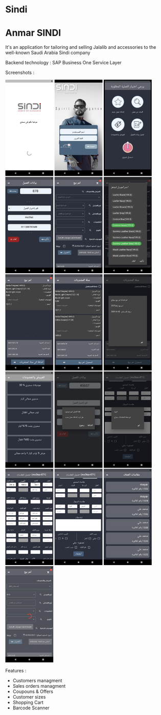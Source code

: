 # Sindi
<h1>Anmar SINDI</h1>
It's an application for tailoring and selling Jalalib and accessories to the well-known Saudi Arabia Sindi company 

Backend technology : SAP Business One Service Layer

Screenshots :
<p>
  <img src="15.png" width="150",height="200" />
  <img src="1.png" width="150",height="200" />
  <img src="2.png" width="150",height="200" />
  <img src="3.png" width="150",height="200" />
  <img src="4.png"  width="150",height="200" />
  <img src="5.png"  width="150",height="200" />
  <img src="6.png"  width="150",height="200" />
  <img src="7.png" width="150",height="200" />
  <img src="8.png"  width="150",height="200" />
  <img src="9.png"  width="150",height="200" />
  <img src="10.png" width="150",height="200" />
  <img src="11.png" width="150",height="200" />
  <img src="12.png" width="150",height="200" />
  <img src="13.png" width="150",height="200" />
  <img src="14.png" width="150",height="200" />
  <img src="16.png" width="150",height="200" />
</p>

Features : 
<ul>
  <li>Customers managment
</li>
  <li>Sales orders managment
</li>
  <li>Coupouns & Offers
</li>
  <li>Customer sizes
</li>
  <li>Shopping Cart
</li>
   <li>Barcode Scanner
</li>
 </ul>
